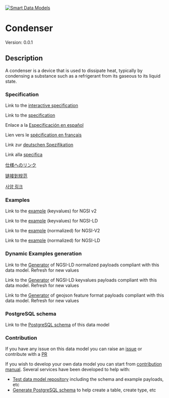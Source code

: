 [![Smart Data Models](https://smartdatamodels.org/wp-content/uploads/2022/01/SmartDataModels_logo.png "Logo")](https://smartdatamodels.org)
# Condenser
Version: 0.0.1

## Description 

A condenser is a device that is used to dissipate heat, typically by condensing a substance such as a refrigerant from its gaseous to its liquid state.
### Specification

Link to the [interactive specification](https://swagger.lab.fiware.org/?url=https://smart-data-models.github.io/dataModel.S4BLDG/Condenser/swagger.yaml)

Link to the [specification](https://github.com/smart-data-models/dataModel.S4BLDG/blob/master/Condenser/doc/spec.md)

Enlace a la [Especificación en español](https://github.com/smart-data-models/dataModel.S4BLDG/blob/master/Condenser/doc/spec_ES.md)

Lien vers le [spécification en français](https://github.com/smart-data-models/dataModel.S4BLDG/blob/master/Condenser/doc/spec_FR.md)

Link zur [deutschen Spezifikation](https://github.com/smart-data-models/dataModel.S4BLDG/blob/master/Condenser/doc/spec_DE.md)

Link alla [specifica](https://github.com/smart-data-models/dataModel.S4BLDG/blob/master/Condenser/doc/spec_IT.md)

[仕様へのリンク](https://github.com/smart-data-models/dataModel.S4BLDG/blob/master/Condenser/doc/spec_JA.md)

[链接到规范](https://github.com/smart-data-models/dataModel.S4BLDG/blob/master/Condenser/doc/spec_ZH.md)

[사양 링크](https://github.com/smart-data-models/dataModel.S4BLDG/blob/master/Condenser/doc/spec_KO.md)
### Examples

Link to the [example](https://smart-data-models.github.io/dataModel.S4BLDG/Condenser/examples/example.json) (keyvalues) for NGSI v2

Link to the [example](https://smart-data-models.github.io/dataModel.S4BLDG/Condenser/examples/example.jsonld) (keyvalues) for NGSI-LD

Link to the [example](https://smart-data-models.github.io/dataModel.S4BLDG/Condenser/examples/example-normalized.json) (normalized) for NGSI-V2

Link to the [example](https://smart-data-models.github.io/dataModel.S4BLDG/Condenser/examples/example-normalized.jsonld) (normalized) for NGSI-LD
### Dynamic Examples generation

Link to the [Generator](https://smartdatamodels.org/extra/ngsi-ld_generator.php?schemaUrl=https://raw.githubusercontent.com/smart-data-models/dataModel.S4BLDG/master/Condenser/schema.json&email=info@smartdatamodels.org) of NGSI-LD normalized payloads compliant with this data model. Refresh for new values

Link to the [Generator](https://smartdatamodels.org/extra/ngsi-ld_generator_keyvalues.php?schemaUrl=https://raw.githubusercontent.com/smart-data-models/dataModel.S4BLDG/master/Condenser/schema.json&email=info@smartdatamodels.org) of NGSI-LD keyvalues payloads compliant with this data model. Refresh for new values

Link to the [Generator](https://smartdatamodels.org/extra/geojson_features_generator.php?schemaUrl=https://raw.githubusercontent.com/smart-data-models/dataModel.S4BLDG/master/Condenser/schema.json&email=info@smartdatamodels.org) of geojson feature format payloads compliant with this data model. Refresh for new values
### PostgreSQL schema

Link to the [PostgreSQL schema](https://github.com/smart-data-models/dataModel.S4BLDG/blob/master/Condenser/schema.sql) of this data model
### Contribution

 If you have any issue on this data model you can raise an [issue](https://github.com/smart-data-models/dataModel.S4BLDG/issues)  or contribute with a [PR](https://github.com/smart-data-models/dataModel.S4BLDG/pulls)

 If you wish to develop your own data model you can start from [contribution manual](https://bit.ly/contribution_manual). Several services have been developed to help with: 
 - [Test data model repository](https://smartdatamodels.org/index.php/data-models-contribution-api/) including the schema and example payloads, etc
 - [Generate PostgreSQL schema](https://smartdatamodels.org/index.php/sql-service/) to help create a table, create type, etc